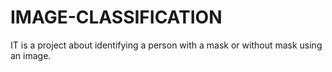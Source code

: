 # IMAGE-CLASSIFICATION

IT is a project about identifying a person with a mask or without mask using an image.
